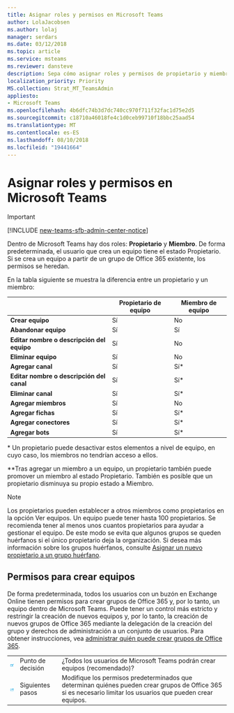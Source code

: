 ```yaml
---
title: Asignar roles y permisos en Microsoft Teams
author: LolaJacobsen
ms.author: lolaj
manager: serdars
ms.date: 03/12/2018
ms.topic: article
ms.service: msteams
ms.reviewer: dansteve
description: Sepa cómo asignar roles y permisos de propietario y miembro de equipo en Microsoft Teams, incluidos permisos para crear equipos.
localization_priority: Priority
MS.collection: Strat_MT_TeamsAdmin
appliesto:
- Microsoft Teams
ms.openlocfilehash: 4b6dfc74b3d7dc740cc970f711f32fac1d75e2d5
ms.sourcegitcommit: c18710a46018fe4c1d0ceb99710f18bbc25aad54
ms.translationtype: MT
ms.contentlocale: es-ES
ms.lasthandoff: 08/10/2018
ms.locfileid: "19441664"
---
```

<a name="assign-roles-and-permissions-in-microsoft-teams"></a>Asignar roles y permisos en Microsoft Teams
===============================================

> [!IMPORTANT]
> [!INCLUDE [new-teams-sfb-admin-center-notice](includes/new-teams-sfb-admin-center-notice.md)]

Dentro de Microsoft Teams hay dos roles: **Propietario** y **Miembro**. De forma predeterminada, el usuario que crea un equipo tiene el estado Propietario. Si se crea un equipo a partir de un grupo de Office 365 existente, los permisos se heredan.

En la tabla siguiente se muestra la diferencia entre un propietario y un miembro:

|  |Propietario de equipo  |Miembro de equipo  |
|---------|---------|---------|
|**Crear equipo**     |Sí        |No         |
|**Abandonar equipo**     |Sí         |Sí         |
|**Editar nombre o descripción del equipo**      |Sí         |No         |
|**Eliminar equipo**      |Sí         |No         |
|**Agregar canal**      |Sí         |Sí*         |
|**Editar nombre o descripción del canal**      |Sí         |Sí*         |
|**Eliminar canal**      |Sí         |Sí*         |
|**Agregar miembros**      |Sí         |No         |
|**Agregar fichas**      |Sí         |Sí*         |
|**Agregar conectores**      |Sí         |Sí*         |
|**Agregar bots**      |Sí         |Sí*         |
\* Un propietario puede desactivar estos elementos a nivel de equipo, en cuyo caso, los miembros no tendrían acceso a ellos.

\*\*Tras agregar un miembro a un equipo, un propietario también puede promover un miembro al estado Propietario. También es posible que un propietario disminuya su propio estado a Miembro.



> [!NOTE]
> Los propietarios pueden establecer a otros miembros como propietarios en la opción Ver equipos. Un equipo puede tener hasta 100 propietarios. Se recomienda tener al menos unos cuantos propietarios para ayudar a gestionar el equipo. De este modo se evita que algunos grupos se queden huérfanos si el único propietario deja la organización. Si desea más información sobre los grupos huérfanos, consulte [Asignar un nuevo propietario a un grupo huérfano](https://support.office.com/article/Assign-a-new-owner-to-an-orphaned-group-86bb3db6-8857-45d1-95c8-f6d540e45732).


<a name="permissions-to-create-teams"></a>Permisos para crear equipos
---------------------------

De forma predeterminada, todos los usuarios con un buzón en Exchange Online tienen permisos para crear grupos de Office 365 y, por lo tanto, un equipo dentro de Microsoft Teams. Puede tener un control más estricto y restringir la creación de nuevos equipos y, por lo tanto, la creación de nuevos grupos de Office 365 mediante la delegación de la creación del grupo y derechos de administración a un conjunto de usuarios. Para obtener instrucciones, vea [administrar quién puede crear grupos de Office 365](https://support.office.com/en-us/article/manage-who-can-create-office-365-groups-4c46c8cb-17d0-44b5-9776-005fced8e618).


||||
|---------|---------|---------|
| ![Icono de Punto de decisión.](media/Assign_roles_and_permissions_in_Microsoft_Teams_image2.png)     |Punto de decisión         |¿Todos los usuarios de Microsoft Teams podrán crear equipos (recomendado)?         |
| ![Icono de Siguientes pasos.](media/Assign_roles_and_permissions_in_Microsoft_Teams_image3.png)    |Siguientes pasos         |Modifique los permisos predeterminados que determinan quiénes pueden crear grupos de Office 365 si es necesario limitar los usuarios que pueden crear equipos.         |
